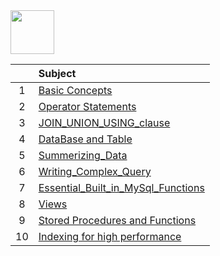 <img src="https://img.shields.io/badge/-SQL%20-brightgreen" height=70px>

|     |  Subject           |
|:---:|:------------------------------| 
|  1  |[Basic Concepts](https://github.com/sshalem/SQL/tree/main/1_Basic_Concepts)   | 
|  2  |[Operator Statements](https://github.com/sshalem/SQL/tree/main/2_Operator_Statements)   | 
|  3  |[JOIN_UNION_USING_clause](https://github.com/sshalem/SQL/tree/main/3_JOIN__UNION__USING__clause)   | 
|  4  |[DataBase and Table](https://github.com/sshalem/SQL/tree/main/4_DataBase_and_TABLE)   | 
|  5  |[Summerizing_Data](https://github.com/sshalem/SQL/tree/main/5_Summerizing_Data)   | 
|  6  |[Writing_Complex_Query](https://github.com/sshalem/SQL/tree/main/6_Writing_Complex_Query)   | 
|  7  |[Essential_Built_in_MySql_Functions](https://github.com/sshalem/SQL/tree/main/7_Essential_Built_in_MySql_Functions)   | 
|  8  |[Views](https://github.com/sshalem/SQL/tree/main/8_Views)   | 
|  9  |[Stored Procedures and Functions](https://github.com/sshalem/SQL/tree/main/9_Stored_Procedures_and_Functions)   | 
|  10 |[Indexing for high performance](#-)   | 





